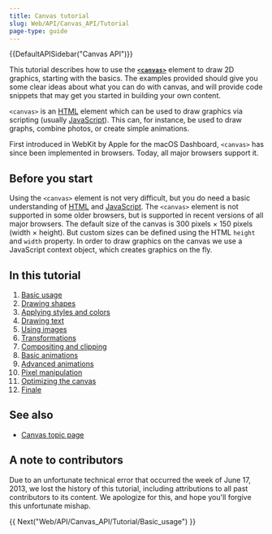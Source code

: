 ```yaml
---
title: Canvas tutorial
slug: Web/API/Canvas_API/Tutorial
page-type: guide
---
```


{{DefaultAPISidebar("Canvas API")}}

This tutorial describes how to use the [**`<canvas>`**](/en-US/docs/Web/HTML/Reference/Elements/canvas) element to draw 2D graphics, starting with the basics. The examples provided should give you some clear ideas about what you can do with canvas, and will provide code snippets that may get you started in building your own content.

`<canvas>` is an [HTML](/en-US/docs/Web/HTML) element which can be used to draw graphics via scripting (usually [JavaScript](/en-US/docs/Glossary/JavaScript)). This can, for instance, be used to draw graphs, combine photos, or create simple animations.

First introduced in WebKit by Apple for the macOS Dashboard, `<canvas>` has since been implemented in browsers. Today, all major browsers support it.

## Before you start

Using the `<canvas>` element is not very difficult, but you do need a basic understanding of [HTML](/en-US/docs/Web/HTML) and [JavaScript](/en-US/docs/Web/JavaScript). The `<canvas>` element is not supported in some older browsers, but is supported in recent versions of all major browsers. The default size of the canvas is 300 pixels × 150 pixels (width × height). But custom sizes can be defined using the HTML `height` and `width` property. In order to draw graphics on the canvas we use a JavaScript context object, which creates graphics on the fly.

## In this tutorial

1. [Basic usage](/en-US/docs/Web/API/Canvas_API/Tutorial/Basic_usage)
2. [Drawing shapes](/en-US/docs/Web/API/Canvas_API/Tutorial/Drawing_shapes)
3. [Applying styles and colors](/en-US/docs/Web/API/Canvas_API/Tutorial/Applying_styles_and_colors)
4. [Drawing text](/en-US/docs/Web/API/Canvas_API/Tutorial/Drawing_text)
5. [Using images](/en-US/docs/Web/API/Canvas_API/Tutorial/Using_images)
6. [Transformations](/en-US/docs/Web/API/Canvas_API/Tutorial/Transformations)
7. [Compositing and clipping](/en-US/docs/Web/API/Canvas_API/Tutorial/Compositing)
8. [Basic animations](/en-US/docs/Web/API/Canvas_API/Tutorial/Basic_animations)
9. [Advanced animations](/en-US/docs/Web/API/Canvas_API/Tutorial/Advanced_animations)
10. [Pixel manipulation](/en-US/docs/Web/API/Canvas_API/Tutorial/Pixel_manipulation_with_canvas)
11. [Optimizing the canvas](/en-US/docs/Web/API/Canvas_API/Tutorial/Optimizing_canvas)
12. [Finale](/en-US/docs/Web/API/Canvas_API/Tutorial/Finale)

## See also

- [Canvas topic page](/en-US/docs/Web/API/Canvas_API)

## A note to contributors

Due to an unfortunate technical error that occurred the week of June 17, 2013, we lost the history of this tutorial, including attributions to all past contributors to its content. We apologize for this, and hope you'll forgive this unfortunate mishap.

{{ Next("Web/API/Canvas_API/Tutorial/Basic_usage") }}
